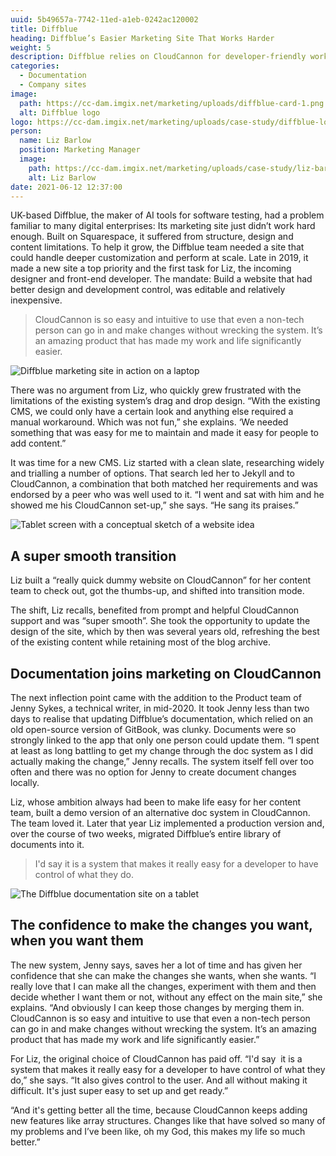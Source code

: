 ```yaml
---
uuid: 5b49657a-7742-11ed-a1eb-0242ac120002
title: Diffblue
heading: Diffblue’s Easier Marketing Site That Works Harder
weight: 5
description: Diffblue relies on CloudCannon for developer-friendly workflows, and to give control to the user.
categories:
  - Documentation
  - Company sites
image: 
  path: https://cc-dam.imgix.net/marketing/uploads/diffblue-card-1.png
  alt: Diffblue logo
logo: https://cc-dam.imgix.net/marketing/uploads/case-study/diffblue-logo.png
person:
  name: Liz Barlow
  position: Marketing Manager
  image: 
    path: https://cc-dam.imgix.net/marketing/uploads/case-study/liz-barlow.jpg
    alt: Liz Barlow
date: 2021-06-12 12:37:00
---
```

UK-based Diffblue, the maker of AI tools for software testing, had a
problem familiar to many digital enterprises: Its marketing site just
didn’t work hard enough. Built on Squarespace, it suffered from
structure, design and content limitations. To help it grow, the Diffblue
team needed a site that could handle deeper customization and perform at
scale. Late in 2019, it made a new site a top priority and the first task
for Liz, the incoming designer and front-end developer. The mandate: Build
a website that had better design and development control, was editable and
relatively inexpensive.

> CloudCannon is so easy and intuitive to use that even a non-tech person can go in and make changes without wrecking the system. It’s an amazing product that has made my work and life significantly easier.

![Diffblue marketing site in action on a laptop](https://cc-dam.imgix.net/marketing/uploads/diffblue-marketing-c.jpg)

There was no argument from Liz, who quickly grew frustrated with the
limitations of the existing system’s drag and drop design. “With the
existing CMS, we could only have a certain look and anything else required
a manual workaround. Which was not fun,” she explains. ‘We needed
something that was easy for me to maintain and made it easy for people to
add content.”

It was time for a new CMS. Liz started with a clean slate, researching
widely and trialling a number of options. That search led her to Jekyll
and to CloudCannon, a combination that both matched her requirements and
was endorsed by a peer who was well used to it. “I went and sat with him
and he showed me his CloudCannon set-up,” she says. “He sang its praises.”

![Tablet screen with a conceptual sketch of a website idea](https://cc-dam.imgix.net/marketing/uploads/diffblue-designing.jpg)

## A super smooth transition

Liz built a “really quick dummy website on CloudCannon” for her content
team to check out, got the thumbs-up, and shifted into transition
mode.

The shift, Liz recalls, benefited from prompt and helpful CloudCannon
support and was “super smooth”. She took the opportunity to update the
design of the site, which by then was several years old, refreshing the
best of the existing content while retaining most of the blog archive.

## Documentation joins marketing on CloudCannon

The next inflection point came with the addition to the Product team of
Jenny Sykes, a technical writer, in mid-2020. It took Jenny less than two
days to realise that updating Diffblue’s documentation, which relied on an
old open-source version of GitBook, was clunky. Documents were so
strongly linked to the app that only one person could update them. “I
spent at least as long battling to get my change through the doc system as
I did actually making the change,” Jenny recalls. The system itself fell
over too often and there was no option for Jenny to create document
changes locally.

Liz, whose ambition always had been to make life easy for her content
team, built a demo version of an alternative doc system in CloudCannon.
The team loved it. Later that year Liz implemented a production version
and, over the course of two weeks, migrated Diffblue’s entire library of
documents into it.

> I'd say it is a system that makes it really easy for a developer to have control of what they do.

![The Diffblue documentation site on a tablet](https://cc-dam.imgix.net/marketing/uploads/diffblue-documentation2-c.jpg)

## The confidence to make the changes you want, when you want them

The new system, Jenny says, saves her a lot of time and has given her
confidence that she can make the changes she wants, when she wants. “I
really love that I can make all the changes, experiment with them and then
decide whether I want them or not, without any effect on the main site,”
she explains. “And obviously I can keep those changes by merging them in.
CloudCannon is so easy and intuitive to use that even a non-tech person
can go in and make changes without wrecking the system. It’s an amazing
product that has made my work and life significantly easier.”


For Liz, the original choice of CloudCannon has paid off. “I'd say&nbsp;
it is a system that makes it really easy for a developer to have control
of what they do,” she says. “It also gives control to the user. And all
without making it difficult. It's just super easy to set up and get
ready.”


“And it's getting better all the time, because CloudCannon keeps adding
new features like array structures. Changes like that have solved so many
of my problems and I’ve been like, oh my God, this makes my life so much
better.”